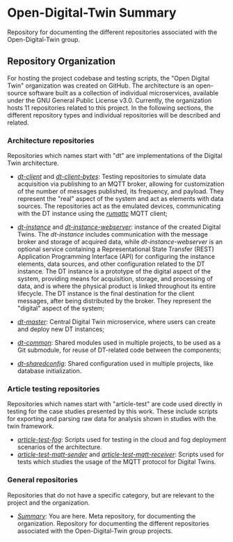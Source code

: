 # Open-Digital-Twin Summary
Repository for documenting the different repositories associated with the Open-Digital-Twin group.

## Repository Organization

For hosting the project codebase and testing scripts, the "Open Digital Twin" organization was created on GitHub.
The architecture is an open-source software built as a collection of individual microservices, available under the GNU General Public License v3.0. Currently, the organization hosts 11 repositories related to this project. In the following sections, the different repository types and individual repositories will be described and related.

### Architecture repositories

Repositories which names start with "dt" are implementations of the Digital Twin architecture. 

* *[dt-client](https://github.com/Open-Digital-Twin/dt-client)* and *[dt-client-bytes](https://github.com/Open-Digital-Twin/dt-client-bytes)*: Testing repositories to simulate data acquisition via publishing to an MQTT broker, allowing for customization of the number of messages published, its frequency, and payload. They represent the "real" aspect of the system and act as elements with data sources. The repositories act as the emulated devices, communicating with the DT instance using the *[rumqttc](https://github.com/bytebeamio/rumqtt)* MQTT client;

* *[dt-instance](https://github.com/Open-Digital-Twin/dt-instance)* and *[dt-instance-webserver](https://github.com/Open-Digital-Twin/dt-instance-webserver)*: instance of the created Digital Twins. The *dt-instance* includes communication with the message broker and storage of acquired data, while *dt-instance-webserver* is an optional service containing a Representational State Transfer (REST) Application Programming Interface (API) for configuring the instance elements, data sources, and other configuration related to the DT instance. The DT instance is a prototype of the digital aspect of the system, providing means for acquisition, storage, and processing of data, and is where the physical product is linked throughout its entire lifecycle. The DT instance is the final destination for the client messages, after being distributed by the broker. They represent the "digital" aspect of the system;
* *[dt-master](https://github.com/Open-Digital-Twin/dt-master)*: Central Digital Twin microservice, where users can create and deploy new DT instances;
* *[dt-common](https://github.com/Open-Digital-Twin/dt-common)*: Shared modules used in multiple projects, to be used as a Git submodule, for reuse of DT-related code between the components;
* *[dt-sharedconfig](https://github.com/Open-Digital-Twin/dt-sharedconfig)*: Shared configuration used in multiple projects, like database initialization.

### Article testing repositories

Repositories which names start with "article-test" are code used directly in testing for the case studies presented by this work. These include scripts for exporting and parsing raw data for analysis shown in studies with the twin framework.

* *[article-test-fog](https://github.com/Open-Digital-Twin/article-test-fog)*: Scripts used for testing in the cloud and fog deployment scenarios of the architecture.
* *[article-test-mqtt-sender](https://github.com/Open-Digital-Twin/article-test-mqtt-sender)* and *[article-test-mqtt-receiver](https://github.com/Open-Digital-Twin/article-test-mqtt-receiver)*: Scripts used for tests which studies the usage of the MQTT protocol for Digital Twins.

### General repositories

Repositories that do not have a specific category, but are relevant to the project and the organization.

* *[Summary](https://github.com/Open-Digital-Twin/Summary)*: You are here. Meta repository, for documenting the organization. Repository for documenting the different repositories associated with the Open-Digital-Twin group projects.


